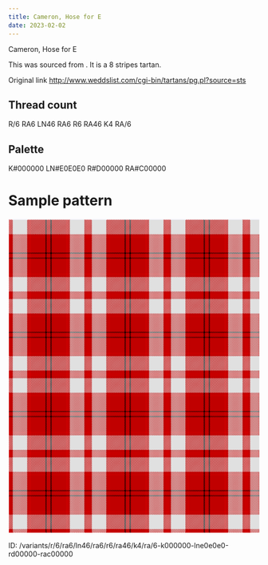 ```yaml
---
title: Cameron, Hose for E
date: 2023-02-02
---
```

Cameron, Hose for E

This was sourced from <no value>.  It is a 8 stripes tartan.

Original link http://www.weddslist.com/cgi-bin/tartans/pg.pl?source=sts

## Thread count
R/6 RA6 LN46 RA6 R6 RA46 K4 RA/6

## Palette
K#000000 LN#E0E0E0 R#D00000 RA#C00000

# Sample pattern

![Tartan detail](tartan.png "R/6 RA6 LN46 RA6 R6 RA46 K4 RA/6 tartan")

ID: /variants/r/6/ra6/ln46/ra6/r6/ra46/k4/ra/6-k000000-lne0e0e0-rd00000-rac00000